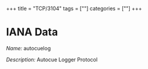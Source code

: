 +++
title = "TCP/3104"
tags = [""]
categories = [""]
+++

# IANA Data

_Name:_ autocuelog

_Description:_ Autocue Logger Protocol

